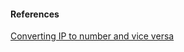#### References
[Converting IP to number and vice versa](https://stackoverflow.com/questions/9590965/convert-an-ip-string-to-a-number-and-vice-versa)

